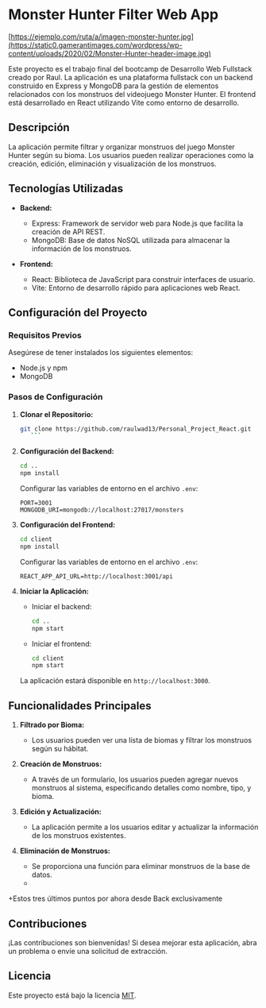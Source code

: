 # Monster Hunter Filter Web App

[https://ejemplo.com/ruta/a/imagen-monster-hunter.jpg](https://static0.gamerantimages.com/wordpress/wp-content/uploads/2020/02/Monster-Hunter-header-image.jpg)

Este proyecto es el trabajo final del bootcamp de Desarrollo Web Fullstack creado por Raul. La aplicación es una plataforma fullstack con un backend construido en Express y MongoDB para la gestión de elementos relacionados con los monstruos del videojuego Monster Hunter. El frontend está desarrollado en React utilizando Vite como entorno de desarrollo.

## Descripción

La aplicación permite filtrar y organizar monstruos del juego Monster Hunter según su bioma. Los usuarios pueden realizar operaciones como la creación, edición, eliminación y visualización de los monstruos.

## Tecnologías Utilizadas

- **Backend:**
  - Express: Framework de servidor web para Node.js que facilita la creación de API REST.
  - MongoDB: Base de datos NoSQL utilizada para almacenar la información de los monstruos.

- **Frontend:**
  - React: Biblioteca de JavaScript para construir interfaces de usuario.
  - Vite: Entorno de desarrollo rápido para aplicaciones web React.

## Configuración del Proyecto

### Requisitos Previos

Asegúrese de tener instalados los siguientes elementos:

- Node.js y npm
- MongoDB

### Pasos de Configuración

1. **Clonar el Repositorio:**

    ```bash
    git clone https://github.com/raulwad13/Personal_Project_React.git
       ```

2. **Configuración del Backend:**

    ```bash
    cd ..
    npm install
    ```

    Configurar las variables de entorno en el archivo `.env`:

    ```env
    PORT=3001
    MONGODB_URI=mongodb://localhost:27017/monsters
    ```

3. **Configuración del Frontend:**

    ```bash
    cd client
    npm install
    ```

    Configurar las variables de entorno en el archivo `.env`:

    ```env
    REACT_APP_API_URL=http://localhost:3001/api
    ```

4. **Iniciar la Aplicación:**

    - Iniciar el backend:

        ```bash
        cd ..
        npm start
        ```

    - Iniciar el frontend:

        ```bash
        cd client
        npm start
        ```

    La aplicación estará disponible en `http://localhost:3000`.

## Funcionalidades Principales

1. **Filtrado por Bioma:**
   - Los usuarios pueden ver una lista de biomas y filtrar los monstruos según su hábitat.

2. **Creación de Monstruos:**
   - A través de un formulario, los usuarios pueden agregar nuevos monstruos al sistema, especificando detalles como nombre, tipo, y bioma.

3. **Edición y Actualización:**
   - La aplicación permite a los usuarios editar y actualizar la información de los monstruos existentes.

4. **Eliminación de Monstruos:**
   - Se proporciona una función para eliminar monstruos de la base de datos.
   - 
+Estos tres últimos puntos por ahora desde Back exclusivamente
## Contribuciones

¡Las contribuciones son bienvenidas! Si desea mejorar esta aplicación, abra un problema o envíe una solicitud de extracción.

## Licencia

Este proyecto está bajo la licencia [MIT](LICENSE).
